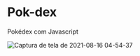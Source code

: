 # Pok-dex
Pokédex com Javascript

![Captura de tela de 2021-08-16 04-54-37](https://user-images.githubusercontent.com/72472078/129530260-40c2cc52-53ed-4e85-bdf8-ad7cd88c8934.png)
